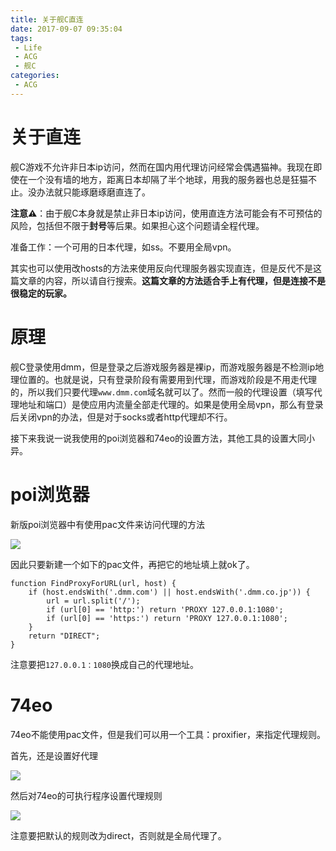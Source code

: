 ```yaml
---
title: 关于舰C直连
date: 2017-09-07 09:35:04
tags:
 - Life
 - ACG
 - 舰C
categories:
 - ACG
---
```


# 关于直连
舰C游戏不允许非日本ip访问，然而在国内用代理访问经常会偶遇猫神。我现在即使在一个没有墙的地方，距离日本却隔了半个地球，用我的服务器也总是狂猫不止。没办法就只能琢磨琢磨直连了。

**注意⚠️**：由于舰C本身就是禁止非日本ip访问，使用直连方法可能会有不可预估的风险，包括但不限于**封号**等后果。如果担心这个问题请全程代理。

准备工作：一个可用的日本代理，如ss。不要用全局vpn。

其实也可以使用改hosts的方法来使用反向代理服务器实现直连，但是反代不是这篇文章的内容，所以请自行搜索。**这篇文章的方法适合手上有代理，但是连接不是很稳定的玩家。**

<!-- more -->

# 原理
舰C登录使用dmm，但是登录之后游戏服务器是裸ip，而游戏服务器是不检测ip地理位置的。也就是说，只有登录阶段有需要用到代理，而游戏阶段是不用走代理的，所以我们只要代理`www.dmm.com`域名就可以了。然而一般的代理设置（填写代理地址和端口）是使应用内流量全部走代理的。如果是使用全局vpn，那么有登录后关闭vpn的办法，但是对于socks或者http代理却不行。

接下来我说一说我使用的poi浏览器和74eo的设置方法，其他工具的设置大同小异。
# poi浏览器
新版poi浏览器中有使用pac文件来访问代理的方法

![](http://wx3.sinaimg.cn/large/4c1654ddgy1fjbbwbnqlyj20ey0af74y.jpg)

因此只要新建一个如下的pac文件，再把它的地址填上就ok了。

```pac
function FindProxyForURL(url, host) {
    if (host.endsWith('.dmm.com') || host.endsWith('.dmm.co.jp')) {
        url = url.split('/');
        if (url[0] == 'http:') return 'PROXY 127.0.0.1:1080';
        if (url[0] == 'https:') return 'PROXY 127.0.0.1:1080';
    }
    return "DIRECT";
}
```

注意要把`127.0.0.1：1080`换成自己的代理地址。

# 74eo
74eo不能使用pac文件，但是我们可以用一个工具：proxifier，来指定代理规则。

首先，还是设置好代理

![](http://i.imgur.com/7apAhgs.png)

然后对74eo的可执行程序设置代理规则

![](http://i.imgur.com/RpzoLAq.png)

注意要把默认的规则改为direct，否则就是全局代理了。